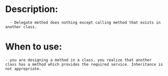 # **Description:**
      - Delegate method does nothing except calling method that exists in another class.
	
# **When to use:**
    - you are designing a method in a class. you realize that another class has a method which provides the required service. Inheritance is not appropriate.